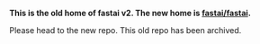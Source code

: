 **This is the old home of fastai v2. The new home is [fastai/fastai](https://github.com/fastai/fastai).**

Please head to the new repo. This old repo has been archived.
